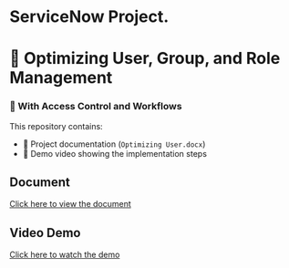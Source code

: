 # ServiceNow Project.
# 🚀 Optimizing User, Group, and Role Management  
### 🔐 With Access Control and Workflows

This repository contains:
- 📄 Project documentation (`Optimizing User.docx`)
- 🎥 Demo video showing the implementation steps

## Document
[Click here to view the document](https://github.com/dhanush007-d/optimizing-user/blob/main/Optimizing%20User.docx)

## Video Demo
[Click here to watch the demo](https://github.com/dhanush007-d/optimizing-user/blob/main/main.mp4)
